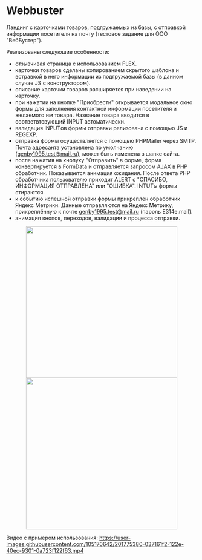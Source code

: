 # Webbuster
Лэндинг с карточками товаров, подгружаемых из базы, с отправкой информации посетителя на почту (тестовое задание для ООО "ВебБустер").

Реализованы следуюшие особенности:

- отзывчивая страница с использованием FLEX.
- карточки товаров сделаны копированием скрытого шаблона и встравкой в него информации из подгружаемой базы (в данном случае JS с конструктором).
- описание карточки товаров расширяется при наведении на карточку.
- при нажатии на кнопке "Приобрести" открывается модальное окно формы для заполнения контактной информации посетителя и желаемого им товара. Название товара вводится в соответвтсвующий INPUT автоматически.
- валидация INPUTов формы отправки релизована с помощью JS и REGEXP.
- отправка формы осуществляется с помощью PHPMailer через SMTP. Почта адресанта установлена по умолчанию (genby1995.test@mail.ru), может быть изменена в шапке сайта.
- после нажатия на кнопуку "Отправить" в форме, форма конвертируется в FormData и отправляется запросом AJAX в PHP обработчик. Показывается анимация ожидания. После ответа PHP обработчика пользователю приходит ALERT c "СПАСИБО, ИНФОРМАЦИЯ ОТПРАВЛЕНА" или "ОШИБКА". INTUTы формы стираются.
- к событию испешной отправки формы прикреплен обработчик Яндекс Метрики. Данные отправляются на Яндекс Метрику, прикреплённую к почте genby1995.test@mail.ru (пароль E314e.mail).
- анимация кнопок, переходов, валидации и процесса отправки.

<p align="center">
  <img src="https://user-images.githubusercontent.com/105170642/201766467-5faec5de-8740-4127-811f-fed9217d9e32.png" height="400" />
  <img src="https://user-images.githubusercontent.com/105170642/201766799-a45b7de8-0951-4998-a629-9d1d69c8ba14.png" height="400" />
</p>

Видео с примером использования:
https://user-images.githubusercontent.com/105170642/201775380-037161f2-122e-40ec-9301-0a723f122f63.mp4




